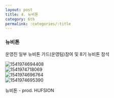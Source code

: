 ```yaml
---
layout: post
title: 4. 뉴비톤
category: 6th
permalink: :categories/:title
---
```


### 뉴비톤

운영진 일부 뉴비톤 가드(운영팀)참여 및 8기 뉴비톤 참석  

![1541974694408](https://user-images.githubusercontent.com/30469948/99149579-52daf100-26d2-11eb-8403-0fd38a4ff159.jpg)  
![1541974718069](https://user-images.githubusercontent.com/30469948/99149582-553d4b00-26d2-11eb-8ec2-2e30c6d64db9.jpg)  
![1541974696764](https://user-images.githubusercontent.com/30469948/99149587-58d0d200-26d2-11eb-9190-18bd79d1bca0.jpg)  
![1541974695390](https://user-images.githubusercontent.com/30469948/99149588-58d0d200-26d2-11eb-8f89-127f49cd0e09.jpg)  

뉴비톤 - prod. HUFSION
